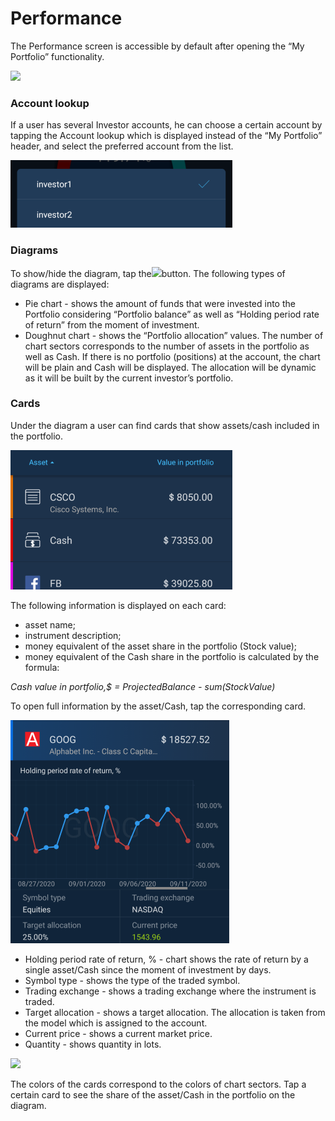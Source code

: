 # Performance

The Performance screen is accessible by default after opening the “My Portfolio” functionality.

![](https://lh6.googleusercontent.com/f6Tlajolp-6clqNW2cD9ORceYOEmh9Ap715DpzrsQJF8YoOBpXNcBlNwwcwneYhPRWy_X0djYL-9M9A7QkB5IXlxRi0vcOkLpHdqstghqrMKYrJG0B2J26DiIgxw0Vr0SWSSBiR8)

### Account lookup

If a user has several Investor accounts, he can choose a certain account by tapping the Account lookup which is displayed instead of the “My Portfolio” header, and select the preferred account from the list.

![](../../../../.gitbook/assets/image-3.png)

### Diagrams

To show/hide the diagram, tap the![](https://lh3.googleusercontent.com/fsdAzbRLGK6ATzgXb5aQAZ4dtdnPtib6gKxdRqAbUsgBWRQjv1XxDKFZXtM7CuCtyCgFlY65nUHdnn0vC4xPMB8ymeOqsSVaJeJ6T3JlaIf4op_wG9p10dpCUEi3Vr8nKlLJwMsO)button. The following types of diagrams are displayed:

* Pie chart - shows the amount of funds that were invested into the Portfolio considering “Portfolio balance” as well as “Holding period rate of return” from the moment of investment.
* Doughnut chart - shows the “Portfolio allocation” values. The number of chart sectors corresponds to the number of assets in the portfolio as well as Cash. If there is no portfolio \(positions\) at the account, the chart will be plain and Cash will be displayed. The allocation will be dynamic as it will be built by the current investor’s portfolio. 

### Cards

Under the diagram a user can find cards that show assets/cash included in the portfolio.  

![](../../../../.gitbook/assets/image-4.png)

The following information is displayed on each card:

* asset name;
* instrument description;
* money equivalent of the asset share in the portfolio \(Stock value\); 
* money equivalent of the Cash share in the portfolio is calculated by the formula:

_Cash value in portfolio,$ = ProjectedBalance - sum\(StockValue\)_

To open full information by the asset/Cash, tap the corresponding card.

![](../../../../.gitbook/assets/image-5.png)

* Holding period rate of return, % - chart shows the rate of return by a single asset/Cash since the moment of investment by days.
* Symbol type - shows the type of the traded symbol.
* Trading exchange - shows a trading exchange where the instrument is traded.
* Target allocation - shows a target allocation. The allocation is taken from the model which is assigned to the account.
* Current price - shows a current market price.
* Quantity - shows quantity in lots. 

![](https://lh4.googleusercontent.com/5Il_pSGiQraWY0ugVE07ZCyXvDeyRfsCElpTXrvsHk4lucRq8vG3v0OCrzNUTLx9P1xE--iWMY7dzIaz3kEMWC3iW_nUHPTw3aDtNZFOpuJl5n8-j0tM-UNuAVOCKRHxD--JXJbU)

The colors of the cards correspond to the colors of chart sectors. Tap a certain card to see the share of the asset/Cash in the portfolio on the diagram.   
  


